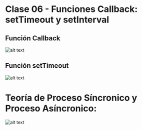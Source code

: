 # Clase 06 - Funciones Callback: setTimeout y setInterval
## Función Callback
![alt text](image.png)

## Función setTimeout
![alt text](image-1.png)

# Teoría de Proceso Síncronico y Proceso Asíncronico:
![alt text](image-2.png)